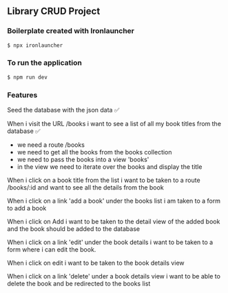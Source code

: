 ## Library CRUD Project

### Boilerplate created with Ironlauncher
```bash
$ npx ironlauncher
```

### To run the application
```bash
$ npm run dev
```

### Features

Seed the database with the json data ✅

When i visit the URL /books i want to see a list of all my book titles from the database ✅
- we need a route /books
- we need to get all the books from the books collection
- we need to pass the books into a view 'books'
- in the view we need to iterate over the books and display the title

When i click on a book title from the list i want to be taken to a route /books/:id and want to see all the details from the book

When i click on a link 'add a book' under the books list i am taken to a form to add a book

When i click on Add i want to be taken to the detail view of the added book and the book should be added to the database

When i click on a link 'edit' under the book details i want to be taken to a form where i can edit the book.

When i click on edit i want to be taken to the book details view

When i click on a link 'delete' under a book details view i want to be able to delete the book and be redirected to the books list